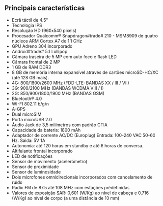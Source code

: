 ## Principais características

*   Ecrã táctil de 4.5"
*	Tecnologia IPS
*	Resolução HD (960x540 pixels)
*	Procesador Qualcomm® Snapdragon#trade# 210 - MSM8909 de quatro núcleos ARM Cortex A7 de 1.1 GHz
*	GPU Adreno 304 incorporado
*	Android#trade# 5.1 Lollipop
*	Câmara traseira de 5 MP com auto foco e flash LED
*	Câmara frontal de 2 MP
*	1 GB de RAM DDR3
*	8 GB de memória interna expansível através de cartões microSD-HC/XC (até 128 GB mais).
*	4G: 800/1800/2600 MHz (FDD-LTE: BANDAS XX / III / VII)
*	3G:  900/2100 MHz (BANDAS WCDMA VIII / I)
*	2G: 850/900/1800/1900 MHz (BANDAS GSM)
*	Bluetooth® 4.0
*	WI-FI 802.11 b/g/n
*	A-GPS
*	Dual microSIM
*	Porta microUSB 2.0
*	Áudio Jack de 3,5 milímetros com padrão CTIA
*	Capacidade da bateria: 1800 mAh
*	Adaptador de corrente AC/DC (Europlug) Entrada: 100-240 VAC 50-60 Hz. Saída: 5V 1A
*	Autonomia: até 120 horas em standby e até 8 horas de conversa.
*	Altifalante frontal incorporado
*	LED de notificações
*	Sensor de movimento (acelerómetro)
*	Sensor de proximidade
*	Sensor de luminosidade
*	Dois microfones omnidirecionais incorporados com cancelamento de ruído
*	Rádio FM de 87.5 até 108 MHz com estações prédefinidas
*	Valores de exposição SAR: 0,601 (W/Kg) ao nível de cabeça e 0,716 (W/Kg) ao nível de corpo (a uma distância de 10 mm)
